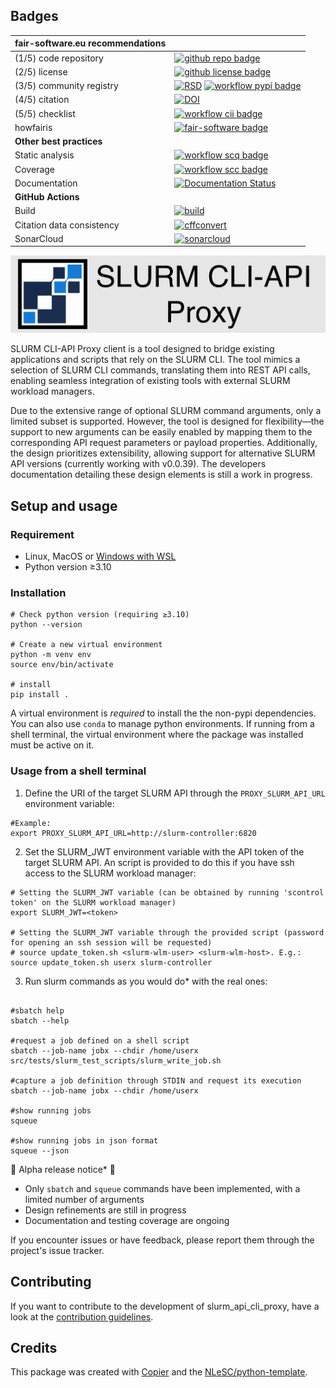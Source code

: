 ## Badges





| fair-software.eu recommendations | |
| :-- | :--  |
| (1/5) code repository              | [![github repo badge](https://img.shields.io/badge/github-repo-000.svg?logo=github&labelColor=gray&color=blue)](https://github.com/SLURM-CLI-API-Proxy/SLURM-CLI-API-Proxy-client) |
| (2/5) license                      | [![github license badge](https://img.shields.io/github/license/SLURM-CLI-API-Proxy/SLURM-CLI-API-Proxy-client)](https://github.com/SLURM-CLI-API-Proxy/SLURM-CLI-API-Proxy-client/blob/main/LICENSE) |
| (3/5) community registry           | [![RSD](https://img.shields.io/badge/rsd-slurm_api_cli_proxy-00a3e3.svg)](https://www.research-software.nl/software/slurm-cli-api-proxy) [![workflow pypi badge](https://img.shields.io/pypi/v/slurm_cli_api_proxy.svg?colorB=blue)](https://pypi.python.org/project/slurm_api_cli_proxy/) |
| (4/5) citation                     | [![DOI](https://zenodo.org/badge/DOI/<replace-with-created-DOI>.svg)](https://doi.org/<replace-with-created-DOI>)|
| (5/5) checklist                    | [![workflow cii badge](https://bestpractices.coreinfrastructure.org/projects/<replace-with-created-project-identifier>/badge)](https://bestpractices.coreinfrastructure.org/projects/<replace-with-created-project-identifier>) |
| howfairis                          | [![fair-software badge](https://img.shields.io/badge/fair--software.eu-%E2%97%8F%20%20%E2%97%8F%20%20%E2%97%8F%20%20%E2%97%8F%20%20%E2%97%8B-yellow)](https://fair-software.eu) |
| **Other best practices**           | &nbsp; |
| Static analysis                    | [![workflow scq badge](https://sonarcloud.io/api/project_badges/measure?project=SLURM-CLI-API-Proxy_SLURM-CLI-API-Proxy-client&metric=alert_status)](https://sonarcloud.io/dashboard?id=SLURM-CLI-API-Proxy_SLURM-CLI-API-Proxy-client) |
| Coverage                           | [![workflow scc badge](https://sonarcloud.io/api/project_badges/measure?project=SLURM-CLI-API-Proxy_SLURM-CLI-API-Proxy-client&metric=coverage)](https://sonarcloud.io/dashboard?id=SLURM-CLI-API-Proxy_SLURM-CLI-API-Proxy-client) |
| Documentation                      | [![Documentation Status](https://readthedocs.org/projects/slurm_api_cli_proxy/badge/?version=latest)](https://slurm_api_cli_proxy.readthedocs.io/en/latest/?badge=latest) |
| **GitHub Actions**                 | &nbsp; |
| Build                              | [![build](https://github.com/SLURM-CLI-API-Proxy/SLURM-CLI-API-Proxy-client/actions/workflows/build.yml/badge.svg)](https://github.com/SLURM-CLI-API-Proxy/SLURM-CLI-API-Proxy-client/actions/workflows/build.yml) |
| Citation data consistency          | [![cffconvert](https://github.com/SLURM-CLI-API-Proxy/SLURM-CLI-API-Proxy-client/actions/workflows/cffconvert.yml/badge.svg)](https://github.com/SLURM-CLI-API-Proxy/SLURM-CLI-API-Proxy-client/actions/workflows/cffconvert.yml) |
| SonarCloud                         | [![sonarcloud](https://github.com/SLURM-CLI-API-Proxy/SLURM-CLI-API-Proxy-client/actions/workflows/sonarcloud.yml/badge.svg)](https://github.com/SLURM-CLI-API-Proxy/SLURM-CLI-API-Proxy-client/actions/workflows/sonarcloud.yml) |




![alt text](docs/img/slurm_proxy_title.svg)

SLURM CLI-API Proxy client is a tool designed to bridge existing applications and scripts that rely on the SLURM CLI. The tool mimics a selection of SLURM CLI commands, translating them into REST API calls, enabling seamless integration of existing tools with external SLURM workload managers. 

Due to the extensive range of optional SLURM command arguments, only a limited subset is supported. However, the tool is designed for flexibility—the support to new arguments can be easily enabled by mapping them to the corresponding API request parameters or payload properties. Additionally, the design prioritizes extensibility, allowing support for alternative SLURM API versions (currently working with v0.0.39). The developers documentation detailing these design elements is still a work in progress.




## Setup and usage

### Requirement
- Linux, MacOS or [Windows with WSL](https://learn.microsoft.com/en-us/windows/wsl/)
- Python version ≥3.10

### Installation 

```shell
# Check python version (requiring ≥3.10)
python --version

# Create a new virtual environment
python -m venv env
source env/bin/activate

# install 
pip install .

```

A virtual environment is *required* to install the the non-pypi dependencies. You can also use `conda` to manage python environments. If running from a shell terminal, the virtual environment where the package was installed must be active on it.

### Usage from a shell terminal

1. Define the URI of the target SLURM API through the `PROXY_SLURM_API_URL` environment variable:

```shell
#Example:
export PROXY_SLURM_API_URL=http://slurm-controller:6820
```

2. Set the SLURM_JWT environment variable with the API token of the target SLURM API. An script is provided to do this if you have ssh access to the SLURM workload manager:

```shell
# Setting the SLURM_JWT variable (can be obtained by running 'scontrol token' on the SLURM workload manager)
export SLURM_JWT=<token>

# Setting the SLURM_JWT variable through the provided script (password for opening an ssh session will be requested)
# source update_token.sh <slurm-wlm-user> <slurm-wlm-host>. E.g.:
source update_token.sh userx slurm-controller
```
   
3. Run slurm commands as you would do* with the real ones:

```shell

#sbatch help
sbatch --help

#request a job defined on a shell script
sbatch --job-name jobx --chdir /home/userx  src/tests/slurm_test_scripts/slurm_write_job.sh

#capture a job definition through STDIN and request its execution
sbatch --job-name jobx --chdir /home/userx

#show running jobs
squeue 

#show running jobs in json format
squeue --json

```

🚧 Alpha release notice* 🚧

- Only `sbatch` and `squeue` commands have been implemented, with a limited number of arguments
- Design refinements are still in progress
- Documentation and testing coverage are ongoing

If you encounter issues or have feedback, please report them through the project's issue tracker.


## Contributing

If you want to contribute to the development of slurm_api_cli_proxy,
have a look at the [contribution guidelines](CONTRIBUTING.md).

## Credits

This package was created with [Copier](https://github.com/copier-org/copier) and the [NLeSC/python-template](https://github.com/NLeSC/python-template).
